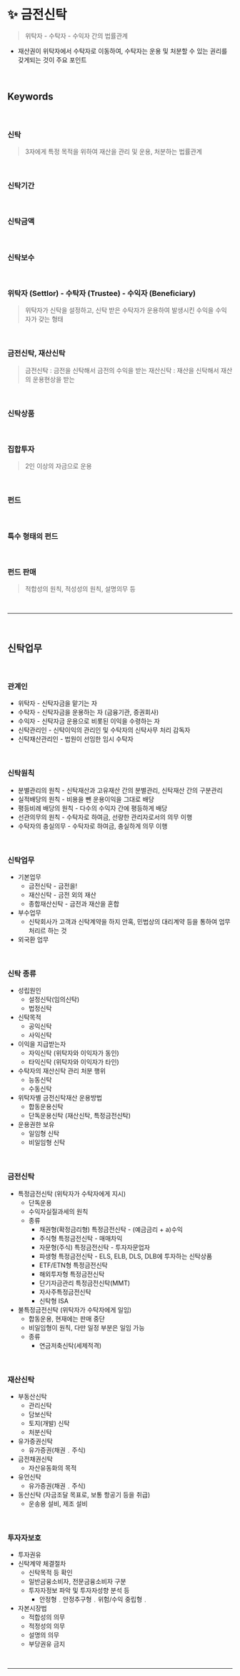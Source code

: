 # ✨ 금전신탁
> 위탁자 - 수탁자 - 수익자 간의 법률관계
* 재산권이 위탁자에서 수탁자로 이동하여, 수탁자는 운용 및 처분할 수 있는 권리를 갖게되는 것이 주요 포인트
 
<br>

## Keywords
#### 

<br>

### 신탁
> 3자에게 특정 목적을 위하여 재산을 관리 및 운용, 처분하는 법률관계

<br>

### 신탁기간

<br>

### 신탁금액

<br>

### 신탁보수

<br>

### 위탁자 (Settlor) - 수탁자 (Trustee) - 수익자 (Beneficiary)
> 위탁자가 신탁을 설정하고, 신탁 받은 수탁자가 운용하여 발생시킨 수익을 수익자가 갖는 형태

<br>

### 금전신탁, 재산신탁
> 금전신탁 : 금전을 신탁해서 금전의 수익을 받는
> 재산신탁 : 재산을 신탁해서 재산의 운용현상을 받는

<br>

### 신탁상품

<br>

### 집합투자
> 2인 이상의 자금으로 운용

<br>

### 펀드

<br>

### 특수 형태의 펀드

<br>

### 펀드 판매
> 적합성의 원칙, 적성성의 원칙, 설명의무 등

<br>
<hr>
<br>

## 신탁업무
#### 

<br>

### 관계인
* 위탁자 - 신탁자금을 맡기는 자
* 수탁자 - 신탁자금을 운용하는 자 (금융기관, 증권회사)
* 수익자 - 신탁자금 운용으로 비롯된 이익을 수령하는 자
* 신탁관리인 - 신탁이익의 관리인 및 수탁자의 신탁사무 처리 감독자
* 신탁재산관리인 - 법원이 선임한 임시 수탁자

<br>

### 신탁원칙
* 분별관리의 원칙 - 신탁재산과 고유재산 간의 분별관리, 신탁재산 간의 구분관리
* 실적배당의 원칙 - 비용을 뺀 운용이익을 그대로 배당
* 평등비례 배당의 원칙 - 다수의 수익자 간에 평등하게 배당
* 선관의무의 원칙 - 수탁자로 하여금, 선량한 관리자로서의 의무 이행
* 수탁자의 충실의무 - 수탁자로 하여금, 충실하게 의무 이행

<br>

### 신탁업무
* 기본업무
  * 금전신탁 - 금전을!
  * 재산신탁 - 금전 외의 재산
  * 종합재산신탁 - 금전과 재산을 혼합
* 부수업무
  * 신탁회사가 고객과 신탁계약을 하지 안혹, 민법상의 대리계약 등을 통하여 업무처리르 하는 것 
* 외국환 업무

<br>

### 신탁 종류
* 성립원인
  * 설정신탁(임의신탁)
  * 법정신탁
* 신탁목적
  * 공익신탁
  * 사익신탁
* 이익을 지급받는자
  * 자익신탁 (위탁자와 이익자가 동인)
  * 타익신탁 (위탁자와 이익자가 타인)
* 수탁자의 재산신탁 관리 처분 행위
  * 능동신탁
  * 수동신탁
* 위탁자별 금전신탁재산 운용방법
  * 합동운용신탁
  * 단독운용신탁 (재산신탁, 특정금전신탁)
* 운용권한 보유
  * 일임형 신탁
  * 비일임형 신탁

<br>

### 금전신탁
* 특정금전신탁 (위탁자가 수탁자에게 지시)
  * 단독운용
  * 수익자실질과세의 원칙
  * 종류
    * 채권형(확정금리형) 특정금전신탁 - (예금금리 + a)수익
    * 주식형 특정금전신탁 - 매매차익
    * 자문형(주식) 특정금전신탁 - 투자자문업자
    * 파생형 특정금전신탁 - ELS, ELB, DLS, DLB에 투자하는 신탁상품
    * ETF/ETN형 특정금전신탁
    * 해외투자형 특정금전신탁
    * 단기자금관리 특정금전신탁(MMT)
    * 자사주특정금전신탁
    * 신탁형 ISA
* 불특정금전신탁 (위탁자가 수탁자에게 일임)
  * 합동운용, 현재에는 판매 중단
  * 비일임형이 원칙, 다만 일정 부분은 일임 가능
  * 종류
    * 연금저축신탁(세제적격)

<br>

### 재산신탁
* 부동산신탁
  * 관리신탁
  * 담보신탁
  * 토지(개발) 신탁
  * 처분신탁
* 유가증권신탁
  * 유가증권(채권﹒주식)
* 금전채권신탁 
  * 자산유동화의 목적
* 유언신탁
  * 유가증권(채권﹒주식)
* 동산신탁 (자금조달 목표로, 보통 항공기 등을 취급)
  * 운송용 설비, 제조 설비

<br>

### 투자자보호
* 투자권유
* 신탁계약 체결절차
  * 신탁목적 등 확인
  * 일반금융소비자, 전문금융소비자 구분
  * 투자자정보 파악 및 투자자성향 분석 등 
    * 안정형﹒안정추구형﹒위험/수익 중립형﹒
* 자본시장법
  * 적합성의 의무
  * 적정성의 의무
  * 설명의 의무
  * 부당권유 금지

<br>
<hr>
<br>
